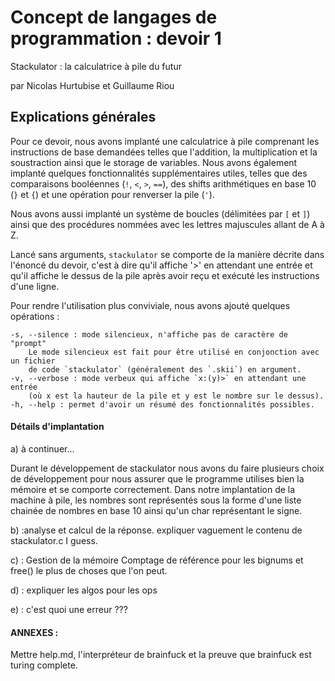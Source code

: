 # Concept de langages de programmation : devoir 1

Stackulator : la calculatrice à pile du futur

par Nicolas Hurtubise et Guillaume Riou

## Explications générales

Pour ce devoir, nous avons implanté une calculatrice à pile comprenant les
instructions de base demandées telles que l'addition, la multiplication et la
soustraction ainsi que le storage de variables. Nous avons également implanté
quelques fonctionnalités supplémentaires utiles, telles que des comparaisons
booléennes (`!`, `<`, `>`, `==`), des shifts arithmétiques en base 10
(`}` et `{`) et une opération pour renverser la pile (`'`).

Nous avons aussi implanté un système de boucles (délimitées par `[` et `]`)
ainsi que des procédures nommées avec les lettres majuscules allant de A à Z.

Lancé sans arguments, `stackulator` se comporte de la manière
décrite dans l'énoncé du devoir, c'est à dire qu'il affiche '>' en attendant
une entrée et qu'il affiche le dessus de la pile après avoir reçu et exécuté les
instructions d'une ligne.

Pour rendre l'utilisation plus conviviale, nous avons ajouté quelques opérations :

    -s, --silence : mode silencieux, n'affiche pas de caractère de "prompt"
        Le mode silencieux est fait pour être utilisé en conjonction avec un fichier
        de code `stackulator` (généralement des `.skii`) en argument.
    -v, --verbose : mode verbeux qui affiche `x:(y)>` en attendant une entrée
        (où x est la hauteur de la pile et y est le nombre sur le dessus).
    -h, --help : permet d'avoir un résumé des fonctionnalités possibles.

#### Détails d'implantation

a) à continuer...

Durant le développement de stackulator nous avons du faire plusieurs choix de développement pour nous assurer que le programme utilises bien la mémoire et se comporte correctement. Dans notre implantation de la machine à pile, les nombres sont représentés sous la forme d'une liste chainée de nombres en base 10 ainsi qu'un char représentant le signe. 

b) :analyse et calcul de la réponse.
expliquer vaguement le contenu de stackulator.c I guess.

c) : Gestion de la mémoire
Comptage de référence pour les bignums et free() le plus de choses que l'on peut.

d) : expliquer les algos pour les ops

e) : c'est quoi une erreur ???

#### ANNEXES :

Mettre help.md, l'interpréteur de brainfuck et la preuve que brainfuck est turing complete.
